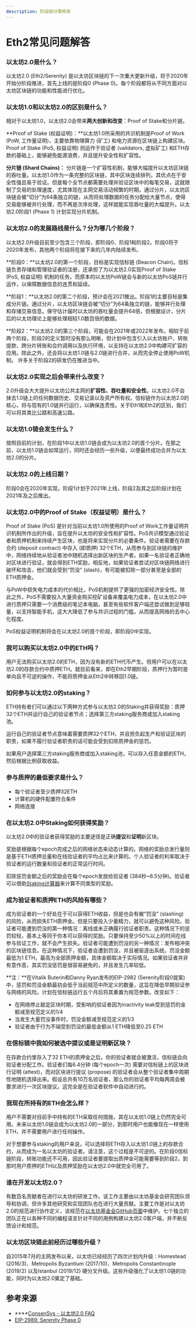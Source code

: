 ```yaml
---
description: 阶段部分需修改
---
```


# Eth2常见问题解答

### **以太坊2.0是什么？**

以太坊2.0 \(Eth2/Serenity\) 是以太坊区块链的下一次重大更新升级，将于2020年开始分阶段推进，首先上线的是阶段0 \(Phase 0\)。每个阶段都将从不同方面对以太坊区块链的功能和性能进行优化。

### 以太坊1.0和以太坊2.0的区别是什么？

相对于以太坊1.0，以太坊2.0会带来**两大创新和改变**：Proof of Stake和分片链。

**Proof of Stake \(权益证明\)：**以太坊1.0所采用的共识机制是Proof of Work \(PoW, 工作量证明\)，主要依靠物理算力 \(矿工\) 和电力资源在区块链上构建区块。Proof of Stake \(PoS, 权益证明\) 则运作于验证者 \(validators, 虚拟矿工\) 和ETH存款的基础上，能够避免能源浪费，并且提升安全性和扩容性。

**分片链 \(Shard Chains\)：**分片链是一个扩容性机制，能够大幅提升以太坊区块链的吞吐量。以太坊1.0作为一条完整的区块链，其中区块连续排列，其优点在于安全性强且易于验证。但是每个全节点都需要处理并验证区块中的每笔交易，这就限制了交易的处理速度，尤其体现在主网交易活动频繁的时期。通过分片，以太坊区块链会被“切分”为64条独立的链，从而将处理数据的任务分配给大量节点，使得交易能够被并行处理，而不再是次序处理，这样就能实现吞吐量的大幅提升。以太坊2.0阶段1 \(Phase 1\) 计划实现分片机制。

### 以太坊2.0的发展路线是什么？分为哪几个阶段？

以太坊2.0升级目前至少包含三个阶段，即阶段0、阶段1和阶段2。阶段0将于2020年发布，其他两个阶段将在接下来的几年内陆续发布。

**阶段0：**以太坊2.0的第一个阶段，目标是实现信标链 \(Beacon Chain\)。信标链负责存储和管理验证者的注册，还承担了为以太坊2.0实现Proof of Stake \(PoS, 权益证明\) 机制的任务。而原本的以太坊PoW链会与新的以太坊PoS链并行运作，以保障数据信息的连贯和延续。

**阶段1：**以太坊2.0的第二个阶段，预计会在2021推出。阶段1的主要目标是集成分片链。通过分片，以太坊区块链会被“切分”为64条独立的链，能够并行处理和存储交易信息。保守估计届时以太坊的吞吐量会提升64倍，但根据设计，分片后的以太坊理论上能够处理相较1.0数百倍的数据。

**阶段2：**以太坊2.0的第三个阶段，可能会在2021年或2022年发布。相较于前两个阶段，阶段2的定义暂时没有那么明晰，但计划中包含引入以太坊账户、转账提款、跨分片转账和合约调用以及执行环境，以支持在以太坊2.0中构建可扩容的应用。除此之外，还会将以太坊1.0链与2.0链进行合并，从而完全停止使用PoW机制。许多关于阶段2的研发仍在推进当中。

### **以太坊2.0实现之后会带来什么改变？**

2.0升级会大大提升以太坊公共主网的**扩容性、吞吐量和安全性**。以太坊2.0不会抹去1.0链上的任何数据历史、交易记录以及资产所有权。信标链作为以太坊2.0的核心，将与现有的1.0链并行运行，以确保连贯性。关于Eth1和Eth2的区别，我们可以将其类比公路和高速公路。

### **以太坊1.0链会发生什么？**

按照目前的计划，在阶段1中以太坊1.0链会成为以太坊2.0的首个分片。在那之前，以太坊1.0链会如常运行，同时还会经历一些升级，以便最终成功合并为以太坊2.0的分片。

### **以太坊2.0的上线日期？**

阶段0会在2020年实现，阶段1计划于2021年上线，阶段2及其之后阶段计划在2021年及之后推出。

### **以太坊2.0中的Proof of Stake（权益证明）是什么？**

Proof of Stake \(PoS\) 是针对当前以太坊1.0所使用的Proof of Work工作量证明共识机制所作出的升级，旨在提升以太坊的安全性和扩容性。PoS共识模型通过验证者和质押机制来持续产生区块，也是将来实现分片的必要条件。验证者需要在存款合约 \(deposit contract\) 中存入 \(即质押\) 32个ETH，从而参与到区块链的维护中，网络持续地从验证者池中随机选择出新区块的生产者。如果一名验证者正确地对区块进行验证，就会得到ETH奖励，相反地，如果验证者尝试对区块链网络进行破坏和攻击，他们就会受到“罚没” \(slash\)，有可能被扣除一部分甚至是全部的ETH质押金。

与PoW中损失电力成本的代价相比，PoS机制提供了更强的加密经济安全性。除此之外，PoS不需要投入大量资金购买挖矿设备来覆盖电力成本，在以太坊2.0中进行质押只需要一个消费级的笔记本电脑，甚至有些软件客户端还尝试做到足够轻量，以支持智能手机，这大大降低了参与共识过程的门槛，从而提高网络的去中心化程度。

PoS权益证明机制将会在以太坊2.0的首个阶段，即阶段0中实现。

### 我可以购买以太坊2.0中的ETH吗？

用户无法购买以太坊2.0的ETH，因为没有新的ETH代币产生。但用户可以在以太坊2.0的存款合约中质押ETH。就目前看来，即在Eth2早期阶段，质押行为暂时是单向且不可逆的操作，不能将质押金从Eth2中转移回1.0链。

### 如何参与以太坊2.0的staking？

ETH持有者们可以通过以下两种方式参与以太坊2.0的Staking并获得奖励：质押32个ETH并运行自己的验证者节点；选择第三方staking服务商或加入staking池。

运行自己的验证者节点意味着需要质押32个ETH，并且担负起生产和验证区块的职责，如果不履行验证者职责的话可能会受到扣除质押金的惩罚。

如果用户选择第三方staking服务商或加入staking池，可以存入任意金额的ETH，然后根据比例获取收益。

### **参与**质押的最低要求是什么？

* 每个验证者至少质押32ETH
* 计算机的硬件配置符合条件
* 网络连接

### 在以太坊2.0中Staking如何获得奖励？

以太坊2.0中的验证者获得奖励的主要途径是正确**提议**和**证明**新区块。

奖励是根据每个epoch完成之后的网络状态来动态计算的。网络的奖励总发行量则是基于ETH质押总量和在线验证者的平均占比来计算的。个人验证者的利率取决于验证者的运行数量和验证者的正常运行时间。

扣除惩罚金额之后的奖励会在每个epoch发放给验证者 \(384秒~6.5分钟\)。验证者可以借助[Staking计算器](https://docs.google.com/spreadsheets/d/15tmPOvOgi3wKxJw7KQJKoUe-uonbYR6HF7u83LR5Mj4/edit#gid=1548910165)来计算不同类型的奖励。

### 成为验证者和质押ETH的风险有哪些？

成为验证者的一个好处在于可以获得ETH收益，但是也会有被“罚没” \(slashing\) 的风险，从而损失ETH质押金。但是只要投入少量精力，就可以避免这种风险。验证者可能遭到罚没的第一种情况：离线或未正确履行验证者职责。这种情况下的惩罚较轻，基本上等同于你本可以获得的奖励。只要保持至少50%以上的时间在线参与验证工作，就不会产生损失。验证者可能遭到罚没的另一种情况：发布相冲突的区块链信息。在这种情况下，验证者会遭到罚没，并且被驱逐出系统。罚没金额最低为1 ETH，最高为全部质押金额，具体金额取决于实际情况。如果验证者并非有意作恶，其实罚没惩罚是很容易避免的，并且发生几率较低。

**注：**在Vitalik Buterin和Danny Ryan发布的EIP-2982 \(Serenity阶段0提案\) 中，惩罚和罚没金额最初会低于当前规范中所定义的数量，这旨在降低早期验证参与网络的风险。计划在信标链运行五个月后将其重置为规范参数。改变如下：

* 在网络停止敲定区块时期，受影响的验证者因为inactivity leak受到惩罚的金额减至规范定义的1/4
* 当发生大量罚没事件时，罚没金额减至规范定义的1/3
* 验证者由于行为不端受到罚没的最低金额从1 ETH降低至0.25 ETH

### 在信标链中我如何被选中提议或是证明新区块？

在存款合约里存入了32 ETH的质押金之后，你的验证者就会被激活，信标链会向验证者分配工作。验证者们每6.4分钟 \(每个epoch一次\) 需要对信标链上的区块进行证明 \(attest\)，而对区块进行提议 \(propose\) 的验证者会从整个验证者集中周期性地随机选择出来。假设总共有10万名验证者，那么你的验证者平均每两周会被要求进行一次区块提议。这完全是在验证者软件中自动进行的。

### 我现在所持有的ETH会怎么样？

用户不需要对目前手中持有的ETH采取任何措施，其在以太坊1.0链上仍然完全可用。未来以太坊1.0链会成为以太坊2.0的一部分，到那时用户也能像现在一样使用ETH，并不需要用户进行任何操作。

对于想要参与staking的用户来说，可以选择将ETH存入以太坊1.0链上的存款合约，从而成为一名以太坊的验证者。请注意，这个过程是不可逆的。在阶段0信标链阶段，转账功能还不可用，因此验证者要提取出质押金可能需要等到阶段2，到那时用户质押的ETH以及质押奖励在以太坊2.0中就完全可用了。

### 谁在开发以太坊2.0？

有数百名贡献者在进行以太坊的研发工作。该工作主要由以太坊基金会研究团队领导和协调，但许多其他研究和实现团队也在进行大量贡献。主要工作是对以太坊2.0的规范进行协作定义，该规范在[以太坊基金会GitHub页面](https://github.com/ethereum/eth2.0-specs)中维护。七个独立的团队正在以各种不同的编程语言针对不同的用例构建以太坊2.0客户端，并不断反馈设计和规范。

### 以太坊区块链此前经历过哪些升级？

自2015年7月的主网发布以来，以太坊已经经历了四次计划内升级：Homestead \(2016/3\)、Metropolis Byzantium \(2017/10\)、Metropolis Constantinople \(2019/2\) 以及Istanbul \(2019/12\) 硬分叉升级。这些升级强化了以太坊1.0链的功能，同时为以太坊2.0奠定了基础。

## **参考来源**

* \*\*\*\*[ConsenSys - 以太坊2.0 FAQ](https://consensys.net/knowledge-base/ethereum-2/faq/)
* [EIP-2989: Serenity Phase 0](https://eips.ethereum.org/EIPS/eip-2982)

